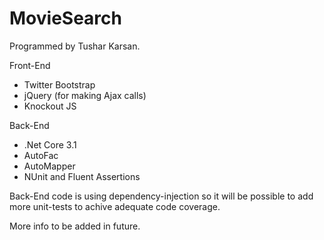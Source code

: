 # MovieSearch
Programmed by Tushar Karsan.

Front-End
 - Twitter Bootstrap
 - jQuery (for making Ajax calls)
 - Knockout JS

Back-End
 - .Net Core 3.1
 - AutoFac
 - AutoMapper
 - NUnit and Fluent Assertions

Back-End code is using dependency-injection so it will be possible to add more unit-tests to achive adequate code coverage.

More info to be added in future.
